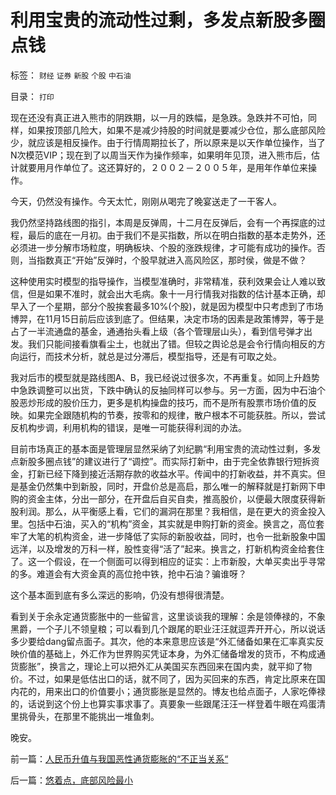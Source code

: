 # 利用宝贵的流动性过剩，多发点新股多圈点钱

标签： `财经` `证券` `新股` `个股` `中石油` 

目录： `打印`

现在还没有真正进入熊市的阴跌期，以一月的跌幅，是急跌。急跌并不可怕，同样，如果按顶部几险大，如果不是减少持股的时间就是要减少仓位，那么底部风险少，就应该是相反操作。由于行情周期拉长了，所以原来是以天作单位操作，当了N次模范VIP；现在到了以周当天作为操作频率，如果明年见顶，进入熊市后，估计就要用月作单位了。这还算好的，２００２－２００５年，是用年作单位来操作。



今天，仍然没有操作。今天太忙，刚刚从喝完了晚宴送走了一干客人。



我仍然坚持路线图的指引，本周是反弹周，十二月在反弹后，会有一个再探底的过程，最后的底在一月初。由于我们不是买指数，所以在明白指数的基本走势外，还必须进一步分解市场粒度，明确板块、个股的涨跌规律，才可能有成功的操作。否则，当指数真正“开始”反弹时，个股早就进入高风险区，那时侯，做是不做？



这种使用实时模型的指导操作，当模型准确时，非常精准，获利效果会让人难以致信，但是如果不准时，就会出大毛病。象十一月行情我对指数的估计基本正确，却早入了一个星期，部分个股挨套最多10%(个股)，就是因为模型中只考虑到了市场博羿，在11月15日前后应该到底了。但结果，决定市场的因素是政策博羿，等于是占了一半流通盘的基金，通通抬头看上级（各个管理层山头），看到信号弹才出发。我们只能间接看旗看尘土，也就出了错。但较之舆论总是会令行情向相反的方向运行，而技术分析，就总是过分滞后，模型指导，还是有可取之处。



我对后市的模型就是路线图A、B，我已经说过很多次，不再重复。如同上升趋势中急跌调整可以出货，下跌中确认的反抽同样可以参与。另一方面，因为中石油个股恶炒形成的股价压力，更多是机构操盘的技巧，而不是所有股票市场价值的反映。如果完全跟随机构的节奏，按零和的规律，散户根本不可能获胜。所以，尝试反机构步调，利用机构的错误，是唯一可能获得利润的办法。



目前市场真正的基本面是管理层显然采纳了刘纪鹏“利用宝贵的流动性过剩，多发点新股多圈点钱”的建议进行了“调控”。而实际打新中，由于完全依靠银行短拆资金，打新已经下降到接近活期存款的收益水平。传闻中的打新收益，并不真实。但是基金仍然集中到新股，同时，开盘价总是高启，那么唯一的解释就是打新网下申购的资金主体，分出一部分，在开盘后自买自卖，推高股价，以便最大限度获得新股利润。那么，从平衡感上看，它们的漏洞在那里？我相信，是在更大的资金投入里。包括中石油，买入的“机构”资金，其实就是申购打新的资金。换言之，高位套牢了大笔的机构资金，进一步降低了实际的新股收益，同时，也令一批新股象中国远洋，以及增发的万科一样，股性变得“活了”起来。换言之，打新机构资金给套住了。这一个假设，在一个侧面可以得到相应的证实：上市新股，大单买卖出乎寻常的多。难道会有大资金真的高位抢中铁，抢中石油？骗谁呀？



这个基本面到底有多么深远的影响，仍没有想得很清楚。



看到关于余永定通货膨胀中的一些留言，这里谈谈我的理解：余是领俸禄的，不象黑爵，一个子儿不领皇粮；可以看到几个跟尾的职业汪汪就逗弄开开心，所以说话多少要给dang留点面子。其次，他的本来意思应该是“外汇储备如果在汇率真实反映价值的基础上，外汇作为世界购买凭证本身，为外汇储备增发的货币，不构成通货膨胀”，换言之，理论上可以把外汇从美国买东西回来在国内卖，就平抑了物价。不过，如果是低估出口的话，就不同了，因为买回来的东西，肯定比原来在国内花的，用来出口的价值要小；通货膨胀是显然的。博友也给点面子，人家吃俸禄的，话说到这个份上也算实事求事了。真要象一些跟尾汪汪一样登着牛眼在鸡蛋清里挑骨头，在那里不能挑出一堆鱼刺。



晚安。







前一篇：[人民币升值与我国恶性通货膨胀的“不正当关系“](../../../2007/12/3/人民币升值与我国恶性通货膨胀的“不正当关系“.md)

后一篇：[悠着点，底部风险最小](../../../2007/12/5/悠着点，底部风险最小.md)